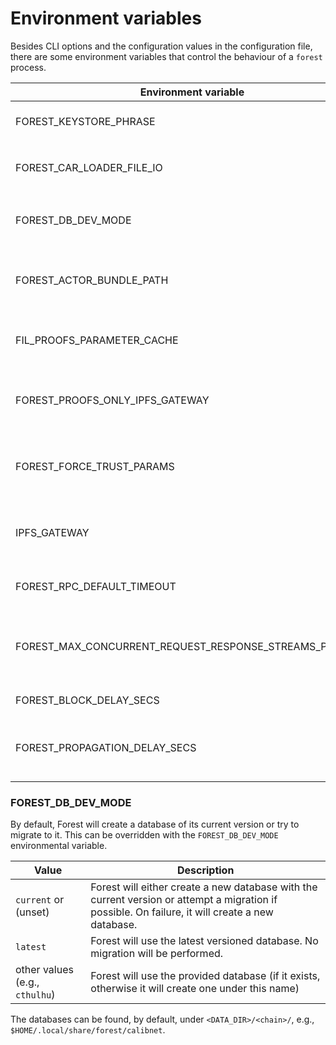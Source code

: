 # Environment variables

Besides CLI options and the configuration values in the configuration file,
there are some environment variables that control the behaviour of a `forest`
process.

| Environment variable                                    | Value                            | Default                          | Description                                                                      |
| ------------------------------------------------------- | -------------------------------- | -------------------------------- | -------------------------------------------------------------------------------- |
| FOREST_KEYSTORE_PHRASE                                  | any text                         | empty                            | The passphrase for the encrypted keystore                                        |
| FOREST_CAR_LOADER_FILE_IO                               | 1 or true                        | false                            | Load CAR files with `RandomAccessFile` instead of `Mmap`                         |
| FOREST_DB_DEV_MODE                                      | [see here](#-forest_db_dev_mode) | current                          | The database to use in development mode                                          |
| FOREST_ACTOR_BUNDLE_PATH                                | file path                        | empty                            | Path to the local actor bundle, download from remote servers when not set        |
| FIL_PROOFS_PARAMETER_CACHE                              | dir path                         | empty                            | Path to folder that caches fil proof parameter files                             |
| FOREST_PROOFS_ONLY_IPFS_GATEWAY                         | 1 or true                        | false                            | Use only IPFS gateway for proofs parameters download                             |
| FOREST_FORCE_TRUST_PARAMS                               | 1 or true                        | false                            | Trust the parameters downloaded from the Cloudflare/IPFS                         |
| IPFS_GATEWAY                                            | URL                              | https://proofs.filecoin.io/ipfs/ | The IPFS gateway to use for downloading proofs parameters                        |
| FOREST_RPC_DEFAULT_TIMEOUT                              | Duration (in seconds)            | 60                               | The default timeout for RPC calls                                                |
| FOREST_MAX_CONCURRENT_REQUEST_RESPONSE_STREAMS_PER_PEER | positive integer                 | 10                               | the maximum concurrent streams per peer for request-response-based p2p protocols |
| FOREST_BLOCK_DELAY_SECS                                 | positive integer                 | Depends on the network           | Duration of each tipset epoch                                                    |
| FOREST_PROPAGATION_DELAY_SECS                           | positive integer                 | Depends on the network           | How long to wait for a block to propagate through the network                    |

### FOREST_DB_DEV_MODE

By default, Forest will create a database of its current version or try to
migrate to it. This can be overridden with the `FOREST_DB_DEV_MODE`
environmental variable.

| Value                          | Description                                                                                                                                      |
| ------------------------------ | ------------------------------------------------------------------------------------------------------------------------------------------------ |
| `current` or (unset)           | Forest will either create a new database with the current version or attempt a migration if possible. On failure, it will create a new database. |
| `latest`                       | Forest will use the latest versioned database. No migration will be performed.                                                                   |
| other values (e.g., `cthulhu`) | Forest will use the provided database (if it exists, otherwise it will create one under this name)                                               |

The databases can be found, by default, under `<DATA_DIR>/<chain>/`, e.g.,
`$HOME/.local/share/forest/calibnet`.

